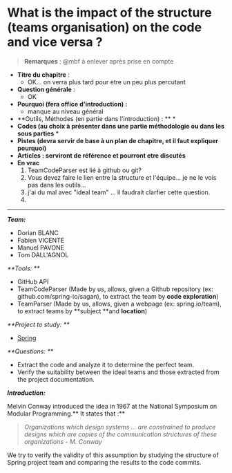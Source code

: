 # **What is the impact of the structure \(teams organisation\) on the code and vice versa ?**

> **Remarques** : @mbf à enlever après prise en compte

* **Titre du chapitre** :
   * OK... on verra plus tard pour etre un peu plus percutant
* **Question générale** :
   * OK
* **Pourquoi \(fera office d'introduction\) :**
   * manque au niveau général
* **Outils, Méthodes \(en partie dans l'introduction\) : **
  * 
* **Codes \(au choix à présenter dans une partie méthodologie ou dans les sous parties**
  *   
* **Pistes \(devra servir de base à un plan de chapitre, et il faut expliquer pourquoi\)**
* **Articles : serviront de référence et pourront etre discutés**
* **En vrac**
  1. TeamCodeParser est lié à github ou git?
  2. Vous devez faire le lien entre la structure et l'équipe... je ne le vois pas dans les outils...
  3. j'ai du mal avec "ideal team" ... il faudrait clarfier cette question.
  4. 
-----
_**Team:**_

* Dorian BLANC
* Fabien VICENTE
* Manuel PAVONE
* Tom DALL'AGNOL

_**Tools: **_

* GitHub API
* TeamCodeParser \(Made by us, allows, given a Github repository \(ex: github.com/spring-io/sagan\), to extract the team by **code exploration**\)
* TeamParser \(Made by us, allows, given a webpage \(ex: spring.io/team\), to extract teams by **subject **and **location**\)

_**Project to study: **_

* [Spring](https://spring.io/)

_**Questions: **_

* Extract the code and analyze it to determine the perfect team. 
* Verify the suitability between the ideal teams and those extracted from the project documentation.

_**Introduction:**_

Melvin Conway introduced the idea in 1967 at the National Symposium on Modular Programming.** It states that :**

> _Organizations which design systems ... are constrained to produce designs which are copies of the communication structures of these organizations - M. Conway_

We try to verify the validity of this assumption by studying the structure of Spring project team and comparing the results to the code commits.

